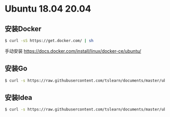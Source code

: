 # Ubuntu 18.04 20.04

## 安装Docker
```bash
$ curl -sS https://get.docker.com/ | sh
```
手动安装 https://docs.docker.com/install/linux/docker-ce/ubuntu/

## 安装Go
```bash
$ curl -s https://raw.githubusercontent.com/tslearn/documents/master/ubuntu/plugins/go.sh?token=AEICRIE2YYP7JNGPRB6WJ4S5SNC6K | bash
```

## 安装Idea
```bash
$ curl -s https://raw.githubusercontent.com/tslearn/documents/master/ubuntu/plugins/idea.sh?token=ARAooPXh8XovgpreAIGonUluYsT1Rp_2ks5b4sO4wA%3D%3D | bash
```
